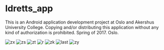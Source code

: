 # Idretts_app
This is an Android application development
project at Oslo and Akershus University College.
 Copying and/or distributing this application without 
any kind of authorization is prohibited.
Spring of 2017. Oslo.

![zx](https://user-images.githubusercontent.com/9350798/144773781-5bb47f82-de8e-4e7c-8573-f6640eea662e.jpg)
![zs](https://user-images.githubusercontent.com/9350798/144773783-9706e742-2c95-4304-88f7-5a049fb91df1.jpg)
![zt](https://user-images.githubusercontent.com/9350798/144773785-5ec58c5e-a256-4118-908d-3322d3a83259.png)
![r](https://user-images.githubusercontent.com/9350798/144773798-f060e904-c796-499c-86a0-f737247cf8f6.JPG)
![zk](https://user-images.githubusercontent.com/9350798/144773801-30293ca1-25a4-4298-93a5-bd5ce9cb745f.JPG)
![last](https://user-images.githubusercontent.com/9350798/144773805-884f4eec-0cf3-4afc-817b-4395cfac910f.JPG)
![zy](https://user-images.githubusercontent.com/9350798/144832000-fb620f47-545d-460d-9c03-608defaa22c2.png)
